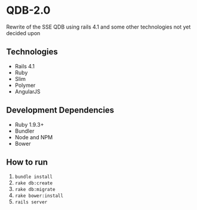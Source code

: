 # QDB-2.0

Rewrite of the SSE QDB using rails 4.1 and some other technologies not yet decided upon

## Technologies
* Rails 4.1
* Ruby
* Slim
* Polymer
* AngularJS

## Development Dependencies
* Ruby 1.9.3+
* Bundler
* Node and NPM
* Bower

## How to run

1. `bundle install`
2. `rake db:create`
3. `rake db:migrate`
4. `rake bower:install`
5. `rails server`
